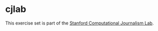 # cjlab
This exercise set is part of the [Stanford Computational Journalism Lab](http://cjlab.stanford.edu).
